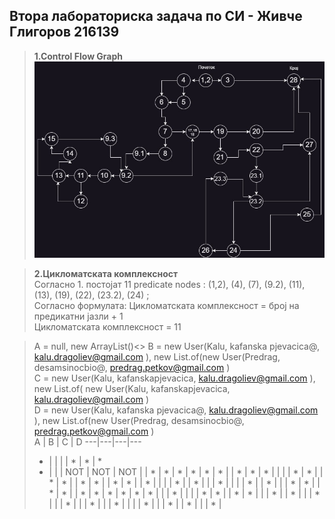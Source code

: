 ## Втора лабораториска задача по СИ - Живче Глигоров 216139
> **1.Control Flow Graph** <br>
>  ![CFG](./CFG.jpg)

> **2.Цикломатската комплексност** <br>
> Согласно 1. постојат 11 predicate nodes : (1,2), (4), (7), (9.2), (11), (13), (19), (22), (23.2), (24) ; <br>
> Согласно формулата: Цикломатската комплексност = број на предикатни јазли + 1 <br>
> Цикломатската комплексност = 11 <br>

> A = null, new ArrayList()<> 
> B = new User(Kalu, kafanska pjevacica@, kalu.dragoliev@gmail.com ), new List.of(new User(Predrag, desamsinocbio@, predrag.petkov@gmail.com ) <br>
> C = new User(Kalu, kafanskapjevacica, kalu.dragoliev@gmail.com ), new List.of( new User(Kalu, kafanskapjevacica, kalu.dragoliev@gmail.com ) <br>
> D = new User(Kalu, kafanska pjevacica@, kalu.dragoliev@gmail.com ), new List.of(new User(Predrag, desamsinocbio@, predrag.petkov@gmail.com ) <br>
> A | B | C | D
> ---|---|---|---
> * |  |  |
> | * | * | *
> * | | |
> NOT | NOT | NOT |
> | * | * | *
> | * | * | *
> | | * | *
> | * | |
> | | * | *
> | | * | *
> | | * | *
> | | * | *
> | | * | 
> | | | *
> | | * | 
> | | * | 
> | | | *
> | | * |
> | | * | *
> | | * | *
> | | * | *
> | * | * | *
> | * | |
> | * | |
> | | * | * 
> | | * | *
> | | | *
> | | * |
> | | * |
> | | * |
> | | * |
> | | * |
> | | | *
> | | | *
> | | * |
> | | * |








